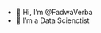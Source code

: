 - 👋 Hi, I’m @FadwaVerba
- 👀 I’m a Data Scienctist 

<!---
FadwaVerba/FadwaVerba is a ✨ special ✨ repository because its `README.md` (this file) appears on your GitHub profile.
You can click the Preview link to take a look at your changes.
--->
